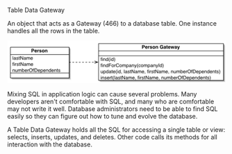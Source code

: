 ﻿Table Data Gateway

An object that acts as a Gateway (466) to a database table. One instance handles all the rows in the table.

![File](file.png)

Mixing SQL in application logic can cause several problems. Many developers aren't comfortable with SQL, and many who are comfortable may not write it well. Database administrators need to be able to find SQL easily so they can figure out how to tune and evolve the database.

A Table Data Gateway holds all the SQL for accessing a single table or view: selects, inserts, updates, and deletes. Other code calls its methods for all interaction with the database.